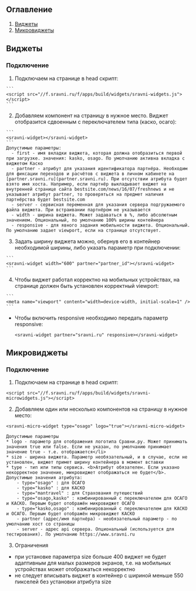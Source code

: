 ## Оглавление
1. [Виджеты](/##Виджеты)
2. [Микровиджеты](/##Микровиджеты)

## Виджеты
### Подключение
  1. Подключаем на странице в head скрипт:
  
    ```
    <script src="//f.sravni.ru/f/apps/build/widgets/sravni-widgets.js"></script>
    ```
  2. Добавляем компонент на страницу в нужное место. 
    Виджет отобразится сдвоенным с переключателем типа (каско, осаго):

    ```
    <sravni-widget></sravni-widget>
    ```
    Допустимые параметры:
      - first - имя вкладки виджета, которая должна отобразиться первой при загрузке. значения: kasko, osago. По умолчанию активна вкладка с виджетом Каско
      - partner - атрибут для указания идентификатора партнёра. Необходим для фиксации переходов и расчётов с виджета в личном кабинете на [partner.sravni.ru](partner.sravni.ru). При отсутствии атрибута будет взято имя хоста. Например, если партнёр выкладывает виджет на внутренней странице сайта bestsite.com/news/16/07/freshnews и не указывает атрибут partner, то проверяться на предмет наличия партнёрства будет bestsite.com
      - server - сервисная переменная для указания сервера подгружаемого файла виджета. При встраивании партнёром не указывается
      - width - ширина виджета. Может задаваться в %, либо абсолютным значением. Опциональный, по умолчанию 100% ширины контейнера
      - responsive - для явного задания мобильности виджета. Опциональный. По умолчанию задает viewport, если на странице отсутствует.
  3. Задать ширину виджета можно, обернув его в контейнер необходимой ширины, либо указать параметр при подключении:
   
    ```
    <sravni-widget width="600" partner="partner_id"></sravni-widget>
    ```
  4. Чтобы виджет работал корректно на мобильных устройствах, на странице должен быть установлен корректный viewport:
  
    ```
    <meta name="viewport" content="width=device-width, initial-scale=1" />
    ```
  - Чтобы включить responsive необходимо передать параметр responsive:
  
    ```
    <sravni-widget partner="sravni.ru" responsive></sravni-widget>
    ```


## Микровиджеты
### Подключение
1. Подключаем на странице в head скрипт:

  ```
  <script src="//f.sravni.ru/f/apps/build/widgets/sravni-microwidgets.js"></script>
  ```
2. Добавляем один или несколько компонентов на страницу в нужное место:

  ```
  <sravni-micro-widget type="osago" logo="true"></sravni-micro-widget>
  ```
    Допустимые параметры
    * logo - параметр для отображения логотипа Сравни.ру. Может принимать значения true или false. Если не указан, по умолчанию принимает значение true - т.е. отображается</li>
    * size - ширина виджета. Параметр необязательный, и в случае, если не установлен, виджет примет ширину контейнера в момент вставки
    * type - тип или типы сервиса. <b>Атрибут обязателен. Если указано некорректное значение, микровиджет отображаться не будет</b>. Допустимые значения атрибута:
        - type="osago" : для ОСАГО
        - type="kasko" : для КАСКО
        - type="mantravel" : для Страхования путешествий
        - type="osago,kasko" : комбинированный с переключателем для ОСАГО и КАСКО. Первым будет отображён микровиджет ОСАГО
        - type="kasko,osago" : комбинированный с переключателем для КАСКО и ОСАГО. Первым будет отображён микровиджет КАСКО
        - partner (адрес/имя партнёра) - необязательный параметр - по умолчанию хост со страницы
        - server - адрес api сервера. Опциональный (используется для тестирования). По умолчанию https://www.sravni.ru
3. Ограничения
  - при установке параметра size больше 400 виджет не будет адаптивным для малых размеров экранов, т.е. на мобильных устройствах может отображаться некорректно
  - не следует вписывать виджет в контейнер с шириной меньше 550 пикселей без установки атрибута size
